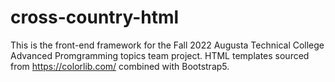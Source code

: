 # cross-country-html

This is the front-end framework for the Fall 2022 Augusta Technical College Advanced Promgramming topics team project. HTML templates sourced from https://colorlib.com/ combined with Bootstrap5.
